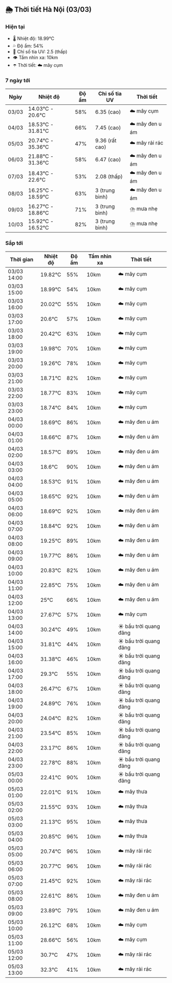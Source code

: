 ## 🌦️ Thời tiết Hà Nội (03/03)

### Hiện tại

- 🌡️ Nhiệt độ: 18.99℃
- 💦 Độ ẩm: 54%
- 🌟 Chỉ số tia UV: 2.5 (thấp)
- 👁️ Tầm nhìn xa: 10km
- ☂️ Thời tiết: ☁️ mây cụm

### 7 ngày tới

| Ngày | Nhiệt độ | Độ ẩm | Chỉ số tia UV | Thời tiết |
| --- | --- | --- | --- | --- |
| 03/03 | 14.03℃ - 20.6℃ | 58% | 6.35 (cao) | ☁️ mây cụm |
| 04/03 | 18.53℃ - 31.81℃ | 66% | 7.45 (cao) | ☁️ mây đen u ám |
| 05/03 | 20.74℃ - 35.36℃ | 47% | 9.36 (rất cao) | ☁️ mây rải rác |
| 06/03 | 21.88℃ - 31.36℃ | 58% | 6.47 (cao) | ☁️ mây đen u ám |
| 07/03 | 18.43℃ - 22.6℃ | 53% | 2.08 (thấp) | ☁️ mây đen u ám |
| 08/03 | 16.25℃ - 18.59℃ | 63% | 3 (trung bình) | ☁️ mây đen u ám |
| 09/03 | 16.27℃ - 18.86℃ | 71% | 3 (trung bình) | ⛈️ mưa nhẹ |
| 10/03 | 15.92℃ - 16.52℃ | 82% | 3 (trung bình) | ⛈️ mưa nhẹ |

### Sắp tới

| Thời gian | Nhiệt độ | Độ ẩm | Tầm nhìn xa | Thời tiết |
| --- | --- | --- | --- | --- |
| 03/03 14:00 | 19.82℃ | 55% | 10km | ☁️ mây cụm |
| 03/03 15:00 | 18.99℃ | 54% | 10km | ☁️ mây cụm |
| 03/03 16:00 | 20.02℃ | 55% | 10km | ☁️ mây cụm |
| 03/03 17:00 | 20.6℃ | 57% | 10km | ☁️ mây cụm |
| 03/03 18:00 | 20.42℃ | 63% | 10km | ☁️ mây cụm |
| 03/03 19:00 | 19.98℃ | 70% | 10km | ☁️ mây cụm |
| 03/03 20:00 | 19.26℃ | 78% | 10km | ☁️ mây cụm |
| 03/03 21:00 | 18.71℃ | 82% | 10km | ☁️ mây cụm |
| 03/03 22:00 | 18.77℃ | 83% | 10km | ☁️ mây cụm |
| 03/03 23:00 | 18.74℃ | 84% | 10km | ☁️ mây cụm |
| 04/03 00:00 | 18.69℃ | 86% | 10km | ☁️ mây đen u ám |
| 04/03 01:00 | 18.66℃ | 87% | 10km | ☁️ mây đen u ám |
| 04/03 02:00 | 18.57℃ | 89% | 10km | ☁️ mây đen u ám |
| 04/03 03:00 | 18.6℃ | 90% | 10km | ☁️ mây đen u ám |
| 04/03 04:00 | 18.53℃ | 91% | 10km | ☁️ mây đen u ám |
| 04/03 05:00 | 18.65℃ | 92% | 10km | ☁️ mây đen u ám |
| 04/03 06:00 | 18.69℃ | 92% | 10km | ☁️ mây đen u ám |
| 04/03 07:00 | 18.84℃ | 92% | 10km | ☁️ mây đen u ám |
| 04/03 08:00 | 19.25℃ | 89% | 10km | ☁️ mây đen u ám |
| 04/03 09:00 | 19.77℃ | 86% | 10km | ☁️ mây đen u ám |
| 04/03 10:00 | 20.83℃ | 82% | 10km | ☁️ mây đen u ám |
| 04/03 11:00 | 22.85℃ | 75% | 10km | ☁️ mây đen u ám |
| 04/03 12:00 | 25℃ | 66% | 10km | ☁️ mây đen u ám |
| 04/03 13:00 | 27.67℃ | 57% | 10km | ☁️ mây cụm |
| 04/03 14:00 | 30.24℃ | 49% | 10km | ☀️ bầu trời quang đãng |
| 04/03 15:00 | 31.81℃ | 44% | 10km | ☀️ bầu trời quang đãng |
| 04/03 16:00 | 31.38℃ | 46% | 10km | ☀️ bầu trời quang đãng |
| 04/03 17:00 | 29.3℃ | 55% | 10km | ☀️ bầu trời quang đãng |
| 04/03 18:00 | 26.47℃ | 67% | 10km | ☀️ bầu trời quang đãng |
| 04/03 19:00 | 24.89℃ | 76% | 10km | ☀️ bầu trời quang đãng |
| 04/03 20:00 | 24.04℃ | 82% | 10km | ☀️ bầu trời quang đãng |
| 04/03 21:00 | 23.54℃ | 85% | 10km | ☀️ bầu trời quang đãng |
| 04/03 22:00 | 23.17℃ | 86% | 10km | ☀️ bầu trời quang đãng |
| 04/03 23:00 | 22.78℃ | 88% | 10km | ☀️ bầu trời quang đãng |
| 05/03 00:00 | 22.41℃ | 90% | 10km | ☀️ bầu trời quang đãng |
| 05/03 01:00 | 22.01℃ | 91% | 10km | ☁️ mây thưa |
| 05/03 02:00 | 21.55℃ | 93% | 10km | ☁️ mây thưa |
| 05/03 03:00 | 21.13℃ | 95% | 10km | ☁️ mây thưa |
| 05/03 04:00 | 20.85℃ | 96% | 10km | ☁️ mây thưa |
| 05/03 05:00 | 20.74℃ | 96% | 10km | ☁️ mây rải rác |
| 05/03 06:00 | 20.77℃ | 96% | 10km | ☁️ mây rải rác |
| 05/03 07:00 | 21.45℃ | 92% | 10km | ☁️ mây rải rác |
| 05/03 08:00 | 22.61℃ | 86% | 10km | ☁️ mây đen u ám |
| 05/03 09:00 | 23.89℃ | 79% | 10km | ☁️ mây đen u ám |
| 05/03 10:00 | 26.12℃ | 68% | 10km | ☁️ mây cụm |
| 05/03 11:00 | 28.66℃ | 56% | 10km | ☁️ mây cụm |
| 05/03 12:00 | 30.7℃ | 47% | 10km | ☁️ mây rải rác |
| 05/03 13:00 | 32.3℃ | 41% | 10km | ☁️ mây rải rác |
